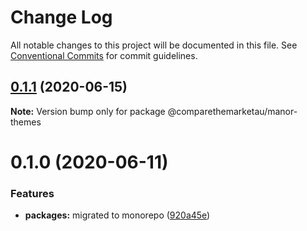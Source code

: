 # Change Log

All notable changes to this project will be documented in this file.
See [Conventional Commits](https://conventionalcommits.org) for commit guidelines.

## [0.1.1](https://github.com/comparethemarketau/manor-react/compare/@comparethemarketau/manor-themes@0.1.0...@comparethemarketau/manor-themes@0.1.1) (2020-06-15)

**Note:** Version bump only for package @comparethemarketau/manor-themes





# 0.1.0 (2020-06-11)


### Features

* **packages:** migrated to monorepo ([920a45e](https://github.com/comparethemarketau/manor-react/commit/920a45ec4b40a19de32f39f29693cbe1b1f314ae))
